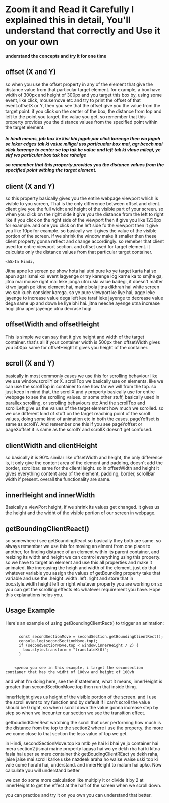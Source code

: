 <!DOCTYPE html>
<html lang="en">
<head>
  <meta charset="UTF-8">
  <meta name="viewport" content="width=device-width, initial-scale=1.0">

<body>
  <h1>Zoom it and Read it Carefully I explained this in detail, You'll understand that correctly and Use it on your own</h1>
  <h4> understand the concepts and try it for one time</h4>
  <div class="section">
    <h2>offset (X and Y)</h2>
    <p>so when you use the offset property in any of the element that give the distance value from that particular target element. for example, a box have width of 300px and height of 300px and you target this box by, using some event, like click, mousemove etc and try to print the offset of that event.offsetX or Y, then you see that the offset give you the value from the target point. if you click on the center of the box, the distance from top and left to the point you target, the value you get. so remember that this property provides you the distance values from the specified point within the target element.</p>
    <h5>In hindi means, jab box ke kisi bhi jagah par click karenge then wo jagah se lekar edges tak ki value miligei
uss particualar box mai, agr beech mai click karenge to center se top tak ke value and left tak ki vlaue milegi,
ye sirf wo particular box tak hee rahaige

so remember that this property provides you the distance values from the specified point withing the target element.</h5>
  </div>

  <div class="section">
    <h2>client (X and Y)</h2>
    <p>so this property basically gives you the entire webpage viewport which is visible to you screen, That is the only difference between offset and client. client give you the full widht and height of the visible part of your screen. so when you click on the right side it give you the distance from the left to right like if you click on the right side of the viewport then it give you like 1230px for example. and one you click on the left side fo the viewport then it give you like 10px for example. so basically we it gives the value of the visible portion of the screen. if we shrink the window make it smaller then these client property gonna reflect and change accordingly. so remeber that client used for entire viewport section. and offset used for target element. it calculate only the distance values from that particular target container.</p>

    <h5>In Hindi,
Jitna apne ko screen pe show hota hai utni pure ko ye target karta hai so apun agar ismai koi event lagyenge or try
karenge log karne ka to smjhe ga, jitna mai mouse right mai leke jonga utni uski value badegi, it doesn't matter
ki wo jagah pe kitne element hai, maine bola jitna dikhrah hai white screen wo sab kuch consider karega.
so ye pure viewport ke liye hai, agge leke jayenge to increase value dega left kee taraf leke jayenge to decrease
value dega same up and down ke liye bhi hai. jitna neeche ayenge utna increase hogi jitna uper jayenge utna decrase hogi.</h5>
  </div>

  <div class="section">
    <h2>offsetWidth and offsetHeight</h2>
    <p>This is simple we can say that it give height and width of the target container. that's all if your container width is 500px then offsetWidth gives you 500px same for offsetHeight it gives you height of the container.</p>
  </div>

  <div class="section">
    <h2>scroll (X and Y)</h2>
    <p>basically in most commonly cases we use this for scrolling behaviour like we use window.scrollY or X. scrollTop we basically use on elements. like we can use the scrollTop in container to see how far we will from the top. so just keep in mind that, the scrollX and y property basically use for entire webpage to see the scrolling values. or some other stuff, basically used in parallex scrolling, or scrolling behaviours etc And the scrollTop and scrollLeft give us the values of the target element how much we scrolled. so we use different kind of stuff on the target reaching point of the scroll values, doing some kind of animation etc in both the cases. pageYoffset is same as scrollY. And remember one this if you see pageYoffset or pageXoffset it is same as the scrollY and scrollX doesn't get confused.</p>
  </div>

  <div class="section">
    <h2>clientWidth and clientHeight</h2>
    <p>so basically it is 90% similar like offsetWidth and height, the only difference is, it only give the content area of the element and padding, doesn't add the border, scrollbar. same for the clientHeight. so in offsetWidth and height it gives everything content area of the element, padding, border, scrollBar width if present. overall the functionality are same.</p>
  </div>

  <div class="section">
    <h2>innerHeight and innerWidth</h2>
    <p>Basically a viewPort height, if we shrink its values get changed. it gives us the height and the widht of the visible portion of our screen in webpage.</p>
  </div>

  <div class="section">
    <h2>getBoundingClientReact()</h2>
    <p>so somewhere i see getBoundingReact so basically they both are same. so always remember we use this for moving an elment from one place to another, for finding distance of an element within its parent container, and resizing its width and height we can control everything using this property. so we have to target an element and use this all properties and make it animated. like increasing the heigh and width of the element. just do that whatever variable you assign the values of getBounding property take that variable and use the .height .width .left .right and store that in box.style.width height left or right whatever property you are working on so you can get the scrolling effects etc whatever requirement you have. Hope this explanations helps you. </p>
  </div>

  <div class="section">
    <h2>Usage Example</h2>
    <p>Here's an example of using getBoundingClientRect() to trigger an animation:</p>
    <pre><code>
      const secondSectionMove = secondSection.getBoundingClientRect();
      console.log(secondSectionMove.top);
      if (secondSectionMove.top < window.innerHeight / 2) {
        box.style.transform = "translateX(0)";
      }
    </code></pre>

        <p>now you see in this example, i target the seconsection contianer that has the widht of 100vw and height of 100vh

and what I'm doing here, see the if statement, what it means, innerHeight is greater than secondSectionMove.top
then run that inside thing.

innerHeight gives us height of the visible portion of the screen.
and i use the scroll event to my function and by default if i can't scroll the value should be 0 right,
so when i scroll down the value gonna increase step by step so when we incounter our section we see the transition
effect.

getboudindClienReat watching the scroll that user performing how much is the distance from the top to the section2 where i use the property. the more we come close to that section the less value of 
top we get.

in Hindi, secondSectionMove.top ka mtlb ye hai ki bhai ye jo container hai mera section2 jismai maine property lagaya hai wo ye dekh rha hai ki kitna fasla hai uper se mere container thk getBoudingClientREact ye dekh raha, jaise jaise mai scroll karke uske nazdeek araha ho waise waise uski top ki vale come horahi hai, understand. and innerHeight to malum hai apko. Now calculate you will understand better

we can do some more calculation like multiply it or divide it by 2 at innerHeight to get the effect at the 
half of the screen when we scroll down. 


you can practice and try it on you own you can understand that better. 
</p>
  </div>
</body>
</html>

